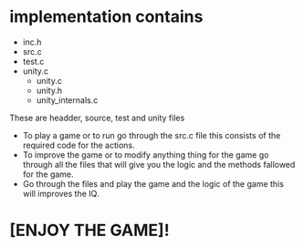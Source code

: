 # implementation contains 
- inc.h
- src.c
- test.c
- unity.c
   - unity.c
   - unity.h
   - unity_internals.c

These are headder, source, test and unity files
- To play a game or to run go through the src.c file this consists of the required code for the actions.
- To improve the game or to modify anything thing for the game go through all the files that will give you the logic and the methods fallowed for the game.
- Go through the files and play the game and the logic of the game this will improves the IQ.

# [ENJOY THE GAME]!

